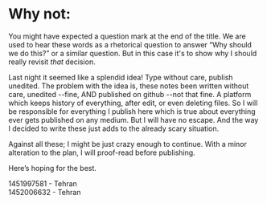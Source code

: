 # Why not:

You might have expected a question mark at the end of the title. We are used to hear these words as a rhetorical question to  answer “Why should we do this?” or a similar question. But in this case it's to show why I should really revisit _that_ decision. 

Last night it seemed like a splendid idea! Type without care, publish unedited. The problem with the idea is, these notes been written without care, unedited --fine, AND published on github --not that fine. A platform which keeps history of everything, after edit, or even deleting files. So I will be responsible for everything I publish here which is true about everything ever gets published on any medium. But I will have no escape. And the way I decided to write these just adds to the already scary situation. 

Against all these; I might be just crazy enough to continue. With a minor alteration to the plan, I will proof-read before publishing. 

Here’s hoping for the best.

1451997581 - Tehran  
1452006632 - Tehran
